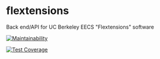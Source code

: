 # flextensions
Back end/API for UC Berkeley EECS "Flextensions" software

[![Maintainability](https://api.codeclimate.com/v1/badges/7f8a6cdd0c63e79ff2c8/maintainability)](https://codeclimate.com/github/lifechurch/youversion-web-open-ideas/maintainability)

[![Test Coverage](https://api.codeclimate.com/v1/badges/7f8a6cdd0c63e79ff2c8/test_coverage)](https://codeclimate.com/github/lifechurch/youversion-web-open-ideas/test_coverage)